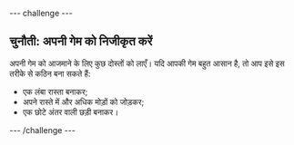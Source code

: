 \--- challenge \---

## चुनौती: अपनी गेम को निजीकृत करें

अपनी गेम को आजमाने के लिए कुछ दोस्तों को लाएँ। यदि आपकी गेम बहुत आसान है, तो आप इसे इस तरीके से कठिन बना सकते हैं:

- एक लंबा रास्ता बनाकर;
- अपने रास्ते में और अधिक मोड़ों को जोड़कर;
- एक छोटे अंतर वाली छड़ी बनाकर।

\--- /challenge \---